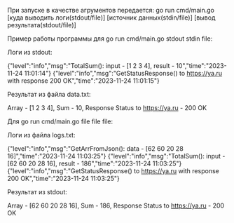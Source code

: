 При запуске в качестве агрументов передается:
go run cmd/main.go [куда выводить логи(stdout/file)] [источник данных(stdin/file)] [вывод результата(stdout/file)]

Пример работы программы для go run cmd/main.go stdout stdin file:

Логи из stdout:

{"level":"info","msg":"TotalSum(): input - [1 2 3 4], result - 10","time":"2023-11-24 11:01:14"}
{"level":"info","msg":"GetStatusResponse() to https://ya.ru with response 200 OK","time":"2023-11-24 11:01:15"}

Результат из файла data.txt:

Array - [1 2 3 4], Sum - 10, Response Status to https://ya.ru - 200 OK

Для go run cmd/main.go file file file:

Логи из файла logs.txt:

{"level":"info","msg":"GetArrFromJson(): data - [62 60 20 28 16]","time":"2023-11-24 11:03:25"}
{"level":"info","msg":"TotalSum(): input - [62 60 20 28 16], result - 186","time":"2023-11-24 11:03:25"}
{"level":"info","msg":"GetStatusResponse() to https://ya.ru with response 200 OK","time":"2023-11-24 11:03:25"}

Результат из stdout:

Array - [62 60 20 28 16], Sum - 186, Response Status to https://ya.ru - 200 OK
